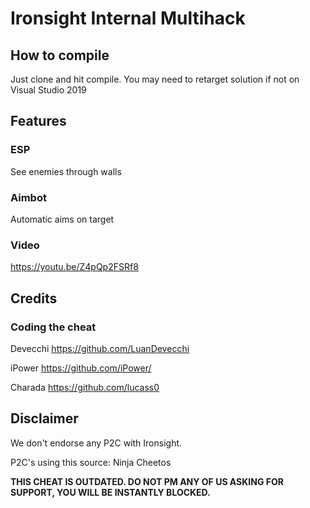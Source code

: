 Ironsight Internal Multihack
==================================

How to compile
--------------

Just clone and hit compile.
You may need to retarget solution if not on Visual Studio 2019

Features
--------

### ESP

See enemies through walls

### Aimbot

Automatic aims on target

### Video

https://youtu.be/Z4pQp2FSRf8

Credits
--------------

### Coding the cheat
Devecchi https://github.com/LuanDevecchi

iPower https://github.com/iPower/

Charada https://github.com/lucass0

Disclaimer
---------------
We don't endorse any P2C with Ironsight.

P2C's using this source: Ninja Cheetos

**THIS CHEAT IS OUTDATED. DO NOT PM ANY OF US ASKING FOR SUPPORT, YOU WILL BE INSTANTLY BLOCKED.**
